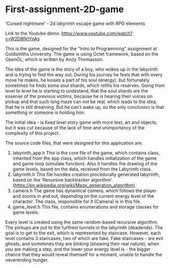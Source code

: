 # First-assignment-2D-game
'Cursed nightmare' - 2d labyrinth escape game with RPG elements

Link to the Youtube demo: https://www.youtube.com/watch?v=W2D8fktYpAs

This is the game, designed for the "Intro to Programming" assignment at Goldsmiths University. The game is using Octet framework, based on the OpenGL, which is written by Andy Thomasson.

The idea of the game is the story of a boy, who wokes up in the labyrinth and is trying to find the way out. During his journey he feels that with every move he makes, he looses a part of his soul (energy), but fortunately sometimes he finds some soul shards, which refills his reserves. Going from level to level he is starting to undestand, that the soul shards are the essense of the previous victims, because he is hearing their voices on pickup and that such long maze can not be real, which leads to the idea, that he is still dreaming. But he can't wake up, so the only conclusion is that something or someone is holding him.

The initial idea - is fixed level story game with more text, art and objects, but it was cut because of the lack of time and unimportancy of the complexity of this project.

The source code files, that were designed for this application are: 
1. labyrinth_app.h 
  This is the core file of the game, which contains class, inherited from the app class, which handles initialization of the game and game loop (simulate function). Also it handles the drawing of the game levels, based on the data, received from the Labyrinth class.
2. labyrinth.h
  This file handles creation procedurally generated labyrinth, based on the 'Recursive backtracker algorithm' (https://en.wikipedia.org/wiki/Maze_generation_algorithm).
3. camera.h
  The game has dynamical camera, which follows the player and zooms in and out, depending on the current energy level of the character. The class, responsible for it (Camera) is in this file.
4. game_level.h
 This file, contains enumerations and storage classes for game levels.
 
Every level is created using the same random-based recursive algorithm. The pickups are put to the furthest tunnels in the labyrinth (deadends). The goal is to get to the exit, which is represented by staircase. However, each level contains 3 staircases, two of which are fake. Fake staircases - are evil ghosts, and sometimes they are blnking (showing their real nature), when you are making a step, and the lower your energy level is - the bigger chance that they would reveal themself for a moment, unable to handle the neverending hunger.
